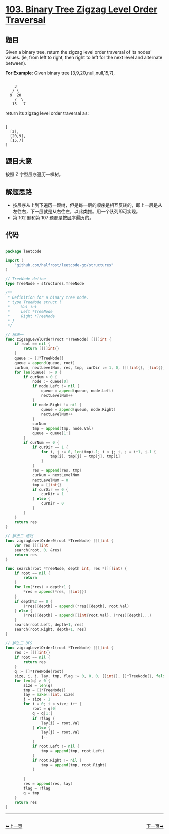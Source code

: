 # [103. Binary Tree Zigzag Level Order Traversal](https://leetcode.com/problems/binary-tree-zigzag-level-order-traversal/)

## 题目

Given a binary tree, return the zigzag level order traversal of its nodes' values. (ie, from left to right, then right to left for the next level and alternate between).

**For Example**:
Given binary tree [3,9,20,null,null,15,7],

```

    3
   / \
  9  20
    /  \
   15   7

```

return its zigzag level order traversal as:

```

[
  [3],
  [20,9],
  [15,7]
]

```
 

## 题目大意

按照 Z 字型层序遍历一棵树。

## 解题思路

- 按层序从上到下遍历一颗树，但是每一层的顺序是相互反转的，即上一层是从左往右，下一层就是从右往左，以此类推。用一个队列即可实现。
- 第 102 题和第 107 题都是按层序遍历的。




## 代码

```go

package leetcode

import (
	"github.com/halfrost/leetcode-go/structures"
)

// TreeNode define
type TreeNode = structures.TreeNode

/**
 * Definition for a binary tree node.
 * type TreeNode struct {
 *     Val int
 *     Left *TreeNode
 *     Right *TreeNode
 * }
 */

// 解法一
func zigzagLevelOrder(root *TreeNode) [][]int {
	if root == nil {
		return [][]int{}
	}
	queue := []*TreeNode{}
	queue = append(queue, root)
	curNum, nextLevelNum, res, tmp, curDir := 1, 0, [][]int{}, []int{}, 0
	for len(queue) != 0 {
		if curNum > 0 {
			node := queue[0]
			if node.Left != nil {
				queue = append(queue, node.Left)
				nextLevelNum++
			}
			if node.Right != nil {
				queue = append(queue, node.Right)
				nextLevelNum++
			}
			curNum--
			tmp = append(tmp, node.Val)
			queue = queue[1:]
		}
		if curNum == 0 {
			if curDir == 1 {
				for i, j := 0, len(tmp)-1; i < j; i, j = i+1, j-1 {
					tmp[i], tmp[j] = tmp[j], tmp[i]
				}
			}
			res = append(res, tmp)
			curNum = nextLevelNum
			nextLevelNum = 0
			tmp = []int{}
			if curDir == 0 {
				curDir = 1
			} else {
				curDir = 0
			}
		}
	}
	return res
}

// 解法二 递归
func zigzagLevelOrder0(root *TreeNode) [][]int {
	var res [][]int
	search(root, 0, &res)
	return res
}

func search(root *TreeNode, depth int, res *[][]int) {
	if root == nil {
		return
	}
	for len(*res) < depth+1 {
		*res = append(*res, []int{})
	}
	if depth%2 == 0 {
		(*res)[depth] = append((*res)[depth], root.Val)
	} else {
		(*res)[depth] = append([]int{root.Val}, (*res)[depth]...)
	}
	search(root.Left, depth+1, res)
	search(root.Right, depth+1, res)
}

// 解法三 BFS
func zigzagLevelOrder1(root *TreeNode) [][]int {
	res := [][]int{}
	if root == nil {
		return res
	}
	q := []*TreeNode{root}
	size, i, j, lay, tmp, flag := 0, 0, 0, []int{}, []*TreeNode{}, false
	for len(q) > 0 {
		size = len(q)
		tmp = []*TreeNode{}
		lay = make([]int, size)
		j = size - 1
		for i = 0; i < size; i++ {
			root = q[0]
			q = q[1:]
			if !flag {
				lay[i] = root.Val
			} else {
				lay[j] = root.Val
				j--
			}
			if root.Left != nil {
				tmp = append(tmp, root.Left)
			}
			if root.Right != nil {
				tmp = append(tmp, root.Right)
			}

		}
		res = append(res, lay)
		flag = !flag
		q = tmp
	}
	return res
}


```


----------------------------------------------
<div style="display: flex;justify-content: space-between;align-items: center;">
<p><a href="https://books.halfrost.com/leetcode/ChapterFour/0100~0199/0102.Binary-Tree-Level-Order-Traversal/">⬅️上一页</a></p>
<p><a href="https://books.halfrost.com/leetcode/ChapterFour/0100~0199/0104.Maximum-Depth-of-Binary-Tree/">下一页➡️</a></p>
</div>
